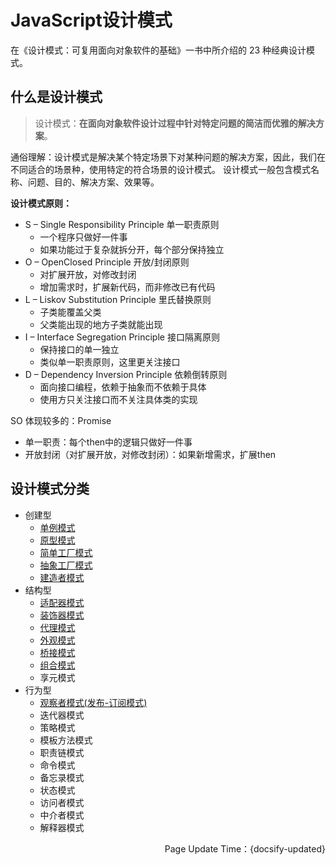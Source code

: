 #  JavaScript设计模式
在《设计模式：可复用面向对象软件的基础》一书中所介绍的 23 种经典设计模式。

## 什么是设计模式
> 设计模式：**在面向对象软件设计过程中针对特定问题的简洁而优雅的解决方案**。

通俗理解：设计模式是解决某个特定场景下对某种问题的解决方案，因此，我们在不同适合的场景种，使用特定的符合场景的设计模式。
设计模式一般包含模式名称、问题、目的、解决方案、效果等。

**设计模式原则：**
- S – Single Responsibility Principle 单一职责原则
   - 一个程序只做好一件事
   - 如果功能过于复杂就拆分开，每个部分保持独立
- O – OpenClosed Principle 开放/封闭原则
   - 对扩展开放，对修改封闭
   - 增加需求时，扩展新代码，而非修改已有代码
- L – Liskov Substitution Principle 里氏替换原则
   - 子类能覆盖父类
   - 父类能出现的地方子类就能出现
- I – Interface Segregation Principle 接口隔离原则
   - 保持接口的单一独立
   - 类似单一职责原则，这里更关注接口
- D – Dependency Inversion Principle 依赖倒转原则
   - 面向接口编程，依赖于抽象而不依赖于具体
   - 使用方只关注接口而不关注具体类的实现

SO 体现较多的：Promise
 - 单一职责：每个then中的逻辑只做好一件事
 - 开放封闭（对扩展开放，对修改封闭）：如果新增需求，扩展then

## 设计模式分类
- 创建型
    - [单例模式](javascript/js-mode/js-mode-singleton.md)
    - [原型模式](javascript/js-mode/js-mode-prototype.md)
    - [简单工厂模式](javascript/js-mode/js-mode-factory.md)
    - [抽象工厂模式](javascript/js-mode/js-mode-abstractFactory.md)
    - [建造者模式](javascript/js-mode/js-mode-builder.md)
- 结构型
    - [适配器模式](javascript/js-mode/js-mode-adapter.md)
    - [装饰器模式](javascript/js-mode/js-mode-decorator.md)
    - [代理模式](javascript/js-mode/js-mode-agent.md)
    - [外观模式](javascript/js-mode/js-mode-facade.md)
    - [桥接模式](javascript/js-mode/js-mode-bridging.md)
    - [组合模式](javascript/js-mode/js-mode-combination.md)
    - 享元模式
- 行为型
    - [观察者模式(发布-订阅模式)](javascript/js-mode/js-mode-observer.md)
    - 迭代器模式
    - 策略模式
    - 模板方法模式
    - 职责链模式
    - 命令模式
    - 备忘录模式
    - 状态模式
    - 访问者模式
    - 中介者模式
    - 解释器模式
<p align="right">Page Update Time：{docsify-updated}</p>